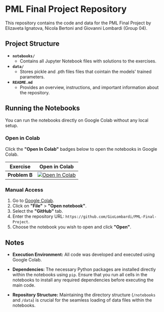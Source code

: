 # PML Final Project Repository

This repository contains the code and data for the PML Final Project by Elizaveta Ignatova, Nicola Bertoni and Giovanni Lombardi (Group 04).

## Project Structure

- **`notebooks/`**
  - Contains all Jupyter Notebook files with solutions to the exercises.
- **`data/`**
  - Stores pickle and .pth files files that cointain the models' trained parameters.
- **`README.md`**
  - Provides an overview, instructions, and important information about the repository.

## Running the Notebooks

You can run the notebooks directly on Google Colab without any local setup.

### **Open in Colab**

Click the **"Open In Colab"** badges below to open the notebooks in Google Colab.

| Exercise | Open in Colab |
|----------|----------|
| **Problem B** | [![Open In Colab](https://colab.research.google.com/assets/colab-badge.svg)](https://colab.research.google.com/github/GioLombardi/PML-Final-Project/blob/main/notebooks/Problem_B.ipynb) |


### **Manual Access**

1. Go to [Google Colab](https://colab.research.google.com/).
2. Click on **"File"** > **"Open notebook"**.
3. Select the **"GitHub"** tab.
4. Enter the repository URL: `https://github.com/GioLombardi/PML-Final-Project`.
5. Choose the notebook you wish to open and click **"Open"**.

## Notes

- **Execution Environment:** All code was developed and executed using Google Colab.

- **Dependencies:** The necessary Python packages are installed directly within the notebooks using `pip`. Ensure that you run all cells in the notebooks to install any required dependencies before executing the main code.

- **Repository Structure:** Maintaining the directory structure (`/notebooks` and `/data`) is crucial for the seamless loading of data files within the notebooks.
